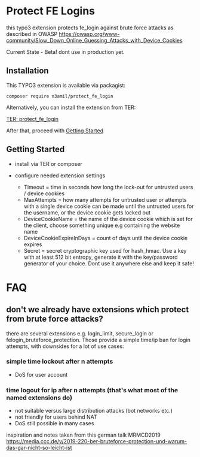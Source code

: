 # Protect FE Logins
this typo3 extension protects fe_login against brute force attacks as described in
OWASP https://owasp.org/www-community/Slow_Down_Online_Guessing_Attacks_with_Device_Cookies

Current State - Beta!
dont use in production yet.

## Installation

This TYPO3 extension is available via packagist:

```composer require n3amil/protect_fe_login```

Alternatively, you can install the extension from TER:

[TER: protect_fe_login](https://typo3.org/extensions/repository/view/protect_fe_login)

After that, proceed with [Getting Started](#getting-started)

## Getting Started
- install via TER or composer
- configure needed extension settings

   - Timeout = time in seconds how long the lock-out for untrusted users / device cookies
   - MaxAttempts = how many attempts for untrusted user or attempts with a single device cookie can be made until the untrusted users for the username, or the device cookie gets locked out
   - DeviceCookieName = the name of the device cookie which is set for the client, choose something unique e.g containing the website name
   - DeviceCookieExpireInDays = count of days until the device cookie expires
   - Secret = secret cryptographic key used for hash_hmac. Use a key with at least 512 bit entropy, generate it with the key/password generator of your choice. Dont use it anywhere else and keep it safe!

# FAQ
## don't we already have extensions which protect from brute force attacks?
there are several extensions e.g. login_limit, secure_login or felogin_bruteforce_protection.
Those provide a simple time/ip ban for login attempts, with downsides for a lot of use cases:
### simple time lockout after n attempts
- DoS for user account
### time logout for ip after n attempts (that's what most of the named extensions do)
- not suitable versus large distribution attacks (bot networks etc.)
- not friendly for users behind NAT
- DoS still possible in many cases

inspiration and notes taken from this german talk MRMCD2019 https://media.ccc.de/v/2019-220-ber-bruteforce-protection-und-warum-das-gar-nicht-so-leicht-ist
